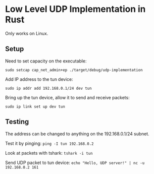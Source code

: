 # Low Level UDP Implementation in Rust

Only works on Linux.

## Setup

Need to set capacity on the executable:

`sudo setcap cap_net_admin+ep ./target/debug/udp-implementation`

Add IP address to the tun device:

`sudo ip addr add 192.168.0.1/24 dev tun`

Bring up the tun device, allow it to send and receive packets:

`sudo ip link set up dev tun`

## Testing

The address can be changed to anything on the 192.168.0.1/24 subnet.

Test it by pinging: `ping -I tun 192.168.0.2`

Look at packets with tshark: `tshark -i tun`

Send UDP packet to tun device: `echo "Hello, UDP server!" | nc -u 192.168.0.2 161`
